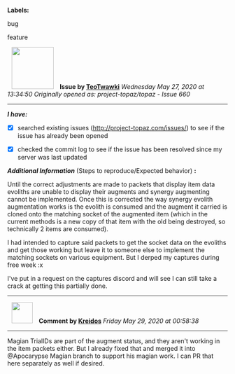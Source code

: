 **Labels:**

bug

feature



<a href="https://github.com/TeoTwawki"><img src="https://avatars0.githubusercontent.com/u/6871475?v=4" width="96" height="96" hspace="10"></img></a> **Issue by [TeoTwawki](https://github.com/TeoTwawki)**
_Wednesday May 27, 2020 at 13:34:50_
_Originally opened as: project-topaz/topaz - Issue 660_

----

<!-- place 'x' mark between square [] brackets to checkmark box -->
**_I have:_**

- [x] searched existing issues (http://project-topaz.com/issues/) to see if the issue has already been opened
- [x] checked the commit log to see if the issue has been resolved since my server was last updated

**_Additional Information_** (Steps to reproduce/Expected behavior) **:** 

Until the correct adjustments are made to packets that display item data evoliths are unable to display their augments and synergy augmenting cannot be implemented. Once this is corrected the way synergy evolith augmentation works is the evolith is consumed and the augment it carried is cloned onto the matching socket of the augmented item (which in the current methods is a new copy of that item with the old being destroyed, so technically 2 items are consumed).

I had intended to capture said packets to get the socket data on the evoliths and get those working but leave it to someone else to implement the matching sockets on various equipment. But I derped my captures during free week :x

I've put in a request on the captures discord and will see I can still take a crack at getting this partially done.


----
<a href="https://github.com/Kreidos"><img src="https://avatars0.githubusercontent.com/u/12466395?v=4" width="48" height="48" hspace="10"></img></a> **Comment by [Kreidos](https://github.com/Kreidos)**
_Friday May 29, 2020 at 00:58:38_

----

Magian TrialIDs are part of the augment status, and they aren't working in the item packets either. But I already fixed that and merged it into @Apocarypse Magian branch to support his magian work. I can PR that here separately as well if desired.
